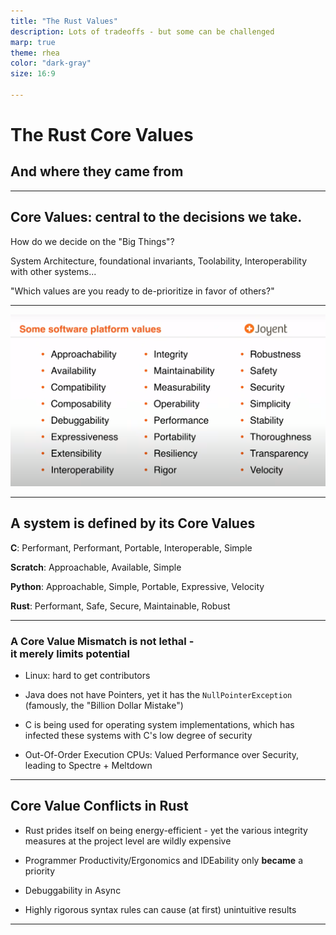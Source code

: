```yaml
---
title: "The Rust Values"
description: Lots of tradeoffs - but some can be challenged
marp: true
theme: rhea
color: "dark-gray"
size: 16:9

---
```


<!--
paginate: true
 -->

<!-- 
_footer: ''
_paginate: false
 -->

<!-- _class: lead -->

# The Rust Core Values

## And where they came from

---

## Core Values: central to the decisions we take.

How do we decide on the "Big Things"?

System Architecture, foundational invariants, Toolability, Interoperability with other systems...

"Which values are you ready to de-prioritize in favor of others?"


---

![bg 85%](images/core_values_cantrill.png)

<!--
_footer: '[Scale By The Bay 2018: Bryan Cantrill, Rust and Other Interesting Things](https://www.youtube.com/watch?v=2wZ1pCpJUIM)'
-->

---

## A system is defined by its Core Values

**C**: Performant, Performant, Portable, Interoperable, Simple

**Scratch**: Approachable, Available, Simple

**Python**: Approachable, Simple, Portable, Expressive, Velocity

**Rust**: Performant, Safe, Secure, Maintainable, Robust

---

### A Core Value Mismatch is **not lethal** - <br>it merely **limits potential**

* Linux: hard to get contributors

* Java does not have Pointers, yet it has the `NullPointerException` (famously, the "Billion Dollar Mistake")

* C is being used for operating system implementations, which has infected these systems with C's low degree of security

* Out-Of-Order Execution CPUs: Valued Performance over Security, leading to Spectre + Meltdown

---

## Core Value Conflicts in Rust

* Rust prides itself on being energy-efficient - yet the various integrity measures at the project level are wildly expensive

* Programmer Productivity/Ergonomics and IDEability only **became** a priority

* Debuggability in Async

* Highly rigorous syntax rules can cause (at first) unintuitive results

---
